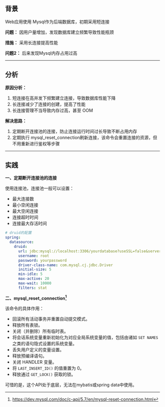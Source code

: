 ## 背景

Web应用使用 Mysql作为后端数据库，初期采用短连接

**问题：**
因用户量增加，发现数据库建立频繁导致性能瓶颈

**措施：**
采用长连接提高性能

**问题2：**
后来发现Mysql内存占用过高

---

## 分析

**原因分析：**

1. 短连接在高并发下频繁建立连接，导致数据库性能下降
2. 长连接减少了连接的创建，提高了性能
3. 长连接管理不当导致内存过高，甚至 OOM

**解决思路：**

1. 定期断开连接池的连接，防止连接运行时间过长导致不断占用内存
2. 定期执行 mysql_reset_connection刷新连接，该命令会重置连接的资源，但不用重新进行鉴权等步骤

------

## 实践

**一、定期断开连接池的连接**

使用连接池，连接池一般可以设置：

- 最大连接数
- 最小空闲连接
- 最大空闲连接
- 连接超时时间
- 连接最大存活时间

```yaml
# druid的配置
spring:  
  datasource:  
    druid:  
      url: jdbc:mysql://localhost:3306/yourdatabase?useSSL=false&serverTimezone=UTC  
      username: root  
      password: yourpassword  
      driver-class-name: com.mysql.cj.jdbc.Driver  
      initial-size: 5  
      min-idle: 5  
      max-active: 20  
      max-wait: 10000  
      filters: stat
```



**二、mysql_reset_connection[^1]**

该命令的具体作用：

- 回滚所有活动事务并重置自动提交模式。
- 释放所有表锁。
- 关闭（并删除）所有临时表。
- 将会话系统变量重新初始化为对应全局系统变量的值，包括由诸如 `SET NAMES` 之类的语句隐式设置的系统变量。
- 丢失用户定义的变量设置。
- 释放预编译语句。
- 关闭 HANDLER 变量。
- 将 `LAST_INSERT_ID()` 的值重置为 0。
- 释放通过 `GET_LOCK()` 获取的锁。

可惜的是，这个API处于底层，无法在mybatis或spring data中使用。



[^1]: https://dev.mysql.com/doc/c-api/5.7/en/mysql-reset-connection.html